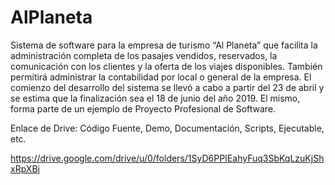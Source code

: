 # AlPlaneta
Sistema de software para la empresa de turismo “Al Planeta” que facilita la administración completa de los pasajes vendidos, reservados, la comunicación con los clientes y la oferta de los viajes disponibles. También permitirá administrar la contabilidad por local o general de la empresa. El comienzo del desarrollo del sistema se llevó a cabo a partir del 23 de abril y se estima que la finalización sea el 18 de junio del año 2019. El mismo, forma parte de un ejemplo de Proyecto Profesional de Software.

Enlace de Drive:
 Código Fuente, Demo, Documentación, Scripts, Ejecutable, etc.
 
https://drive.google.com/drive/u/0/folders/1SyD6PPIEahyFuq3SbKqLzuKjShxRpXBi
